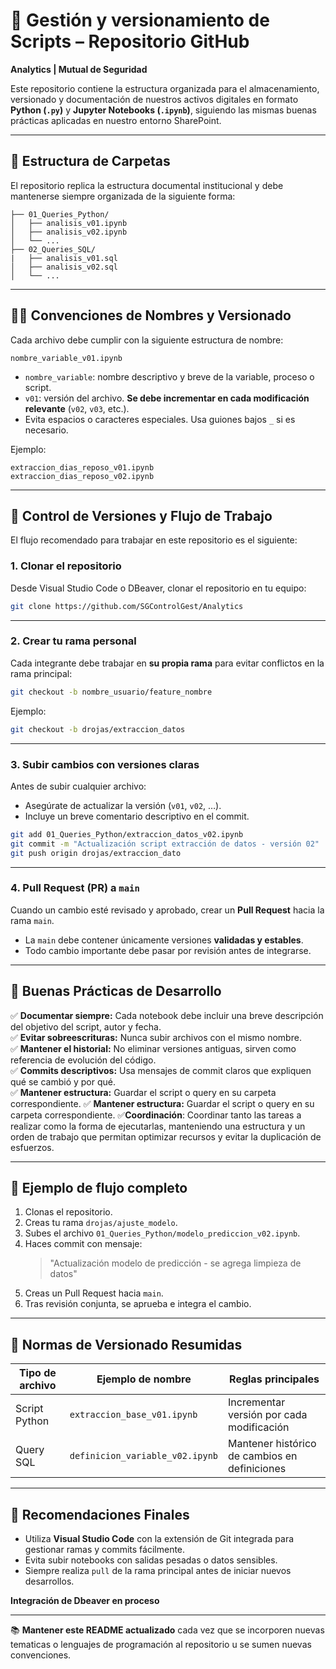 # 📁 Gestión y versionamiento de Scripts – Repositorio GitHub  
**Analytics | Mutual de Seguridad**  

Este repositorio contiene la estructura organizada para el almacenamiento, versionado y documentación de nuestros activos digitales en formato **Python (`.py`)** y **Jupyter Notebooks (`.ipynb`)**, siguiendo las mismas buenas prácticas aplicadas en nuestro entorno SharePoint.

---

## 📐 Estructura de Carpetas

El repositorio replica la estructura documental institucional y debe mantenerse siempre organizada de la siguiente forma:

```
├── 01_Queries_Python/
│   ├── analisis_v01.ipynb
│   ├── analisis_v02.ipynb
│   └── ...
├── 02_Queries_SQL/
|   ├── analisis_v01.sql
│   ├── analisis_v02.sql
│   └── ...

```

---

## 🧑‍💻 Convenciones de Nombres y Versionado

Cada archivo debe cumplir con la siguiente estructura de nombre:

```
nombre_variable_v01.ipynb
```

- `nombre_variable`: nombre descriptivo y breve de la variable, proceso o script.  
- `v01`: versión del archivo. **Se debe incrementar en cada modificación relevante** (`v02`, `v03`, etc.).  
- Evita espacios o caracteres especiales. Usa guiones bajos `_` si es necesario.

Ejemplo:

```
extraccion_dias_reposo_v01.ipynb
extraccion_dias_reposo_v02.ipynb
```

---

## 🔄 Control de Versiones y Flujo de Trabajo

El flujo recomendado para trabajar en este repositorio es el siguiente:

### 1. Clonar el repositorio  
Desde Visual Studio Code o DBeaver, clonar el repositorio en tu equipo:

```bash
git clone https://github.com/SGControlGest/Analytics
```

---

### 2. Crear tu rama personal  
Cada integrante debe trabajar en **su propia rama** para evitar conflictos en la rama principal:

```bash
git checkout -b nombre_usuario/feature_nombre
```

Ejemplo:
```bash
git checkout -b drojas/extraccion_datos
```

---

### 3. Subir cambios con versiones claras  
Antes de subir cualquier archivo:

- Asegúrate de actualizar la versión (`v01`, `v02`, …).  
- Incluye un breve comentario descriptivo en el commit.

```bash
git add 01_Queries_Python/extraccion_datos_v02.ipynb
git commit -m "Actualización script extracción de datos - versión 02"
git push origin drojas/extraccion_dato
```

---

### 4. Pull Request (PR) a `main`  
Cuando un cambio esté revisado y aprobado, crear un **Pull Request** hacia la rama `main`.  
- La `main` debe contener únicamente versiones **validadas y estables**.  
- Todo cambio importante debe pasar por revisión antes de integrarse.

---

## 🧰 Buenas Prácticas de Desarrollo

✅ **Documentar siempre:** Cada notebook debe incluir una breve descripción del objetivo del script, autor y fecha.  
✅ **Evitar sobreescrituras:** Nunca subir archivos con el mismo nombre.  
✅ **Mantener el historial:** No eliminar versiones antiguas, sirven como referencia de evolución del código.  
✅ **Commits descriptivos:** Usa mensajes de commit claros que expliquen qué se cambió y por qué.  
✅ **Mantener estructura:** Guardar el script o query en su carpeta correspondiente.
✅ **Mantener estructura:** Guardar el script o query en su carpeta correspondiente.
✅**Coordinación**: Coordinar tanto las tareas a realizar como la forma de ejecutarlas, manteniendo una estructura y un orden de trabajo que permitan optimizar recursos y evitar la duplicación de esfuerzos.

---

## 🧪 Ejemplo de flujo completo

1. Clonas el repositorio.  
2. Creas tu rama `drojas/ajuste_modelo`.  
3. Subes el archivo `01_Queries_Python/modelo_prediccion_v02.ipynb`.  
4. Haces commit con mensaje:  
   > "Actualización modelo de predicción - se agrega limpieza de datos"  
5. Creas un Pull Request hacia `main`.  
6. Tras revisión conjunta, se aprueba e integra el cambio.

---

## 📜 Normas de Versionado Resumidas

| Tipo de archivo             | Ejemplo de nombre                   | Reglas principales                                  |
|----------------------------|------------------------------------|------------------------------------------------------|
| Script Python             | `extraccion_base_v01.ipynb`        | Incrementar versión por cada modificación           |
| Query SQL         | `definicion_variable_v02.ipynb`    | Mantener histórico de cambios en definiciones       |

---

## 📌 Recomendaciones Finales

- Utiliza **Visual Studio Code** con la extensión de Git integrada para gestionar ramas y commits fácilmente.  
- Evita subir notebooks con salidas pesadas o datos sensibles.  
- Siempre realiza `pull` de la rama principal antes de iniciar nuevos desarrollos.

**Integración de Dbeaver en proceso**

---


📚 **Mantener este README actualizado** cada vez que se incorporen nuevas tematicas o lenguajes de programación al repositorio u se sumen nuevas convenciones.

